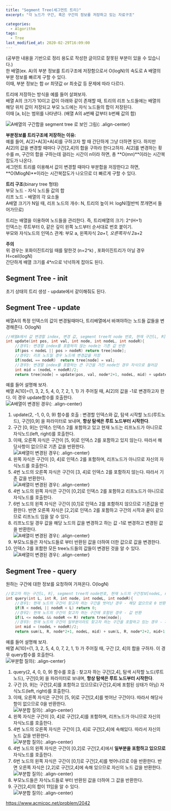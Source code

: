 ```yaml
---
title: "Segment Tree(세그먼트 트리)"
excerpt: "각 노드가 구간, 혹은 구간의 정보를 저장하고 있는 자료구조"

categories:
  - Algorithm
tags:
  - Tree
last_modified_at: 2020-02-29T16:09:00
---
```

(공부한 내용을 기반으로 정리 용도로 작성한 글이므로 잘못된 부분이 있을 수 있습니다.)  
한 배열(ex. A)의 부분 정보를 트리구조에 저장함으로서 O(logN)의 속도로 A 배열의 부분 정보를 빠르게 구할 수 있다.  
이때, 부분 정보는 합 or 최댓값 or 최솟값 등 문제에 따라 다르다.  

트리에 저장하는 방식을 예를 들어 살펴보자.  
배열 A의 크기가 10이고 값이 아래와 같이 존재할 때, 트리의 리프 노드들에는 배열의 해당 위치 값이 저장되고 부모 노드에는 자식 노드들의 합이 저장된다.  
이때 [a, b]는 범위를 나타낸다. (배열 A의 a번째 값부터 b번째 값의 합)  

![A배열의 구간합을 segment tree 로 보인 그림](https://yuksangeun.github.io/assets/images/segmentTree_ex.png){: .align-center}  

**부분정보를 트리구조에 저장하는 이유:**  
예를 들어, A[2]+A[3]+A[4]를 구하고자 할 때 간단하게 그냥 더하면 된다. 하지만 A[2]의 값을 변경할 때마다 구간[2,4]의 합을 구하라 한다고하자. A[2]를 변경하는 횟수를 m, 구간의 합을 구하는데 걸리는 시간이 n이라 하면, 총 **O(mn)**이라는 시간복잡도가 나온다.  
세그먼트 트리를 이용해서 값이 변경할 때마다 부분합을 저장한다고 하면, **O(MlogN)**이라는 시간복잡도가 나오므로 더 빠르게 구할 수 있다.  


**트리 구조**(binary tree 형태)  
부모 노드 - 자식 노드들 값의 합  
리프 노드 - 배열의 각 요소들  
A배열 크기가 N일 때, 리프 노드의 개수: N, 트리의 높이 H: logN(절반씩 쪼개면서 들어가므로)  


트리는 배열을 이용하여 노드들을 관리한다. 즉, 트리배열의 크기: 2^(H+1)  
인덱스는 루트부터 0, 같은 깊이 왼쪽 노드부터 순서대로 번호 붙이기.  
부모와 자식노드의 인덱스 관계: 부모 a, 왼쪽자식 2*a+1, 오른쪽자식 2*a+2


**주의**  
위 경우는 포화이진트리일 때를 말한것 (n=2^k) , 포화이진트리가 아닐 경우 H=ceil(logN)  
간단하게 배열 크기를 4*n으로 넉넉하게 잡아도 된다.  

Segment Tree - init  
----------------  
초기 상태의 트리 생성 - update에서 같이해줘도 된다.  


Segment Tree - update
----------------  
배열A의 특정 인덱스의 값이 변경될때마다, 트리배열에서 바껴야하는 노드들 값들을 변경해준다.  O(logN)  
``` c  
//배열A에서 값 변경할 index, 변경 값, segment tree의 node 번호, 현재 구간[L, R]  
int update(int pos, int val, int node, int nodeL, int nodeR){
	//경우1: 변경할 index를 포함하지 않는 node는 기존 값 반환  
	if(pos < nodeL || pos > nodeR) return tree[node];
	//경우2: 리프 노드일 경우 노드에 변경값을 저장
	if(nodeL == nodeR)  return tree[node] = val;  
	//경우3: 변경할 index를 포함하는 큰 구간을 가진 node인 경우 자식으로 들어감  
	int mid = (nodeL + nodeR)/2;
	return tree[node] = update(pos, val, node*2+1, nodeL, mid) + update(pos, val, node*2+2, mid+1, nodeR);  
```  
예를 들어 설명해 보자.  
배열 A[10]={1, 3, 2, 5, 4, 0, 7, 2, 1, 1} 가 주어질 때, A[2]의 값을 -1로 변경하고자 한다. 이 경우 update함수를 호출한다.  
![A배열이 변경된 경우](https://yuksangeun.github.io/assets/images/segment_tree_update1.png){: .align-center}  
1. update(2, -1, 0, 0, 9) 함수를 호출 : 변경할 인덱스와 값, 탐색 시작할 노드(루트노드), 구간[0,9] 을 파라미터로 보내며, **항상 탐색은 루트 노드부터 시작한다**.  
2. 구간 [0, 9]는 인덱스 인덱스 2를 포함하고 있고 현재 노드는 리프노드가 아니므로 자식노드(left, right)를 호출한다.  
3. 이때, 오른쪽 자식은 구간이 [5, 9]로 인덱스 2를 포함하고 있지 않는다. 따라서 해당사항이 없으므로 기존 값을 반환한다.  
![A배열이 변경된 경우](https://yuksangeun.github.io/assets/images/segment_tree_update2.png){: .align-center}  
4. 왼쪽 자식은 구간이 [0, 4]로 인덱스 2를 포함하며, 리프노드가 아니므로 자신의 자식노드를 호출한다.  
5. 4번 노드의 오른쪽 자식은 구간이 [3, 4]로 인덱스 2를 포함하지 않는다. 따라서 기존 값을 반환한다.  
![A배열이 변경된 경우](https://yuksangeun.github.io/assets/images/segment_tree_update3.png){: .align-center}  
6. 4번 노드의 왼쪽 자식은 구간이 [0,2]로 인덱스 2를 포함하고 리프노드가 아니므로 자식노드를 호출한다.  
7. 6번 노드의 왼쪽 자식은 구간이 [0,1]로 인덱스 2를 포함하지 않으므로 기존값을 반환한다. 반면 오른쪽 자식은 [2,2]로 인덱스 2를 포함하고 구간의 시작과 끝이 같으므로 리프노드 임을 알 수 있다.  
8. 리프노드일 경우 값을 해당 노드의 값을 변경하고 하는 값 -1로 변경하고 변경된 값을 반환한다.  
![A배열이 변경된 경우](https://yuksangeun.github.io/assets/images/segment_tree_update4.png){: .align-center}  
9. 부모노드들은 자식노드들로 부터 반환된 값을 더하여 더한 값으로 값을 변경한다.  
10. 인덱스 2를 포함한 모든 tree노드들의 값들이 변경된 것을 알 수 있다.  
![A배열이 변경된 경우](https://yuksangeun.github.io/assets/images/segment_tree_update5.png){: .align-center}  

Segment Tree - query  
----------------  
원하는 구간에 대한 정보를 요청하여 가져온다. O(logN)  
``` c  
//찾고자 하는 구간[L, R], segment tree의 node번호, 현재 노드의 구간정보[nodeL, nodeR]  
int query(int L, int R, int node, int nodeL, int nodeR){
	//경우1: 현재 노드의 구간이 찾고자 하는 구간을 벗어난 경우 - 해당 없으므로 0 반환
	if(R < nodeL || nodeR < L) return 0;
	//경우2: 현재 노드의 구간이 찾고자 하는 구간에 포함된 경우 - 값 반환
	if(L <= nodeL && nodeR <= R) return tree[node];
	//경우3: 현재 노드의 구간이 일부분이라도 찾고자 하는 구간을 포함하고 있는 경우 - 자식 노드로 들어감
	int mid = (nodeL + nodeR)/2;
	return sum(L, R, node*2+1, nodeL, mid) + sum(L, R, node*2+2, mid+1, nodeR);
```  
예를 들어 설명해 보자.  
배열 A[10]={1, 3, 2, 5, 4, 0, 7, 2, 1, 1} 가 주어질 때, 구간 [2, 4]의 합을 구하자. 이 경우 query함수를 호출한다.  
![부분합 질의](https://yuksangeun.github.io/assets/images/segment_tree_query1.png){: .align-center}  
1. query(2, 4, 0, 0, 9) 함수를 호출 : 찾고자 하는 구간[2,4], 탐색 시작할 노드(루트노드), 구간[0,9] 을 파라미터로 보내며, **항상 탐색은 루트 노드부터 시작한다**.  
2. 구간 [0, 9]는 구간[2,4]를 포함하고 있으므로(구간[2,4]에 포함된 상태가 아님) 자식노드(left, right)를 호출한다.  
3. 이때, 오른쪽 자식은 구간이 [5, 9]로 구간[2,4]를 벗어난 구간이다. 따라서 해당사항이 없으므로 0을 반환한다.  
![부분합 질의](https://yuksangeun.github.io/assets/images/segment_tree_query2.png){: .align-center}  
4. 왼쪽 자식은 구간이 [0, 4]로 구간[2,4]를 포함하며, 리프노드가 아니므로 자신의 자식노드를 호출한다.  
5. 4번 노드의 오른쪽 자식은 구간이 [3, 4]로 구간[2,4]에 속해있다. 따라서 자신의 노드 값을 반환한다.    
![부분합 질의](https://yuksangeun.github.io/assets/images/segment_tree_query3.png){: .align-center}  
6. 4번 노드의 왼쪽 자식은 구간이 [0,2]로 구간[2,4]에서 **일부분을 포함하고 있으므로** 자식노드를 호출한다.  
7. 6번 노드의 왼쪽 자식은 구간이 [0,1]로 구간[2,4]를 벗어나므로 0을 반환한다. 반면 오른쪽 자식은 [2,2]로 구간[2,4]에 속해 있으므로 자신의 노드 값을 반환한다.  
![부분합 질의](https://yuksangeun.github.io/assets/images/segment_tree_query4.png){: .align-center}  
9. 부모노드들은 자식노드들로 부터 반환된 값을 더하여 그 값을 반환한다.  
10. 구간[2,4]의 합이 11임을 알 수 있다.  
![부분합 질의](https://yuksangeun.github.io/assets/images/segment_tree_query5.png){: .align-center}  

<https://www.acmicpc.net/problem/2042>
